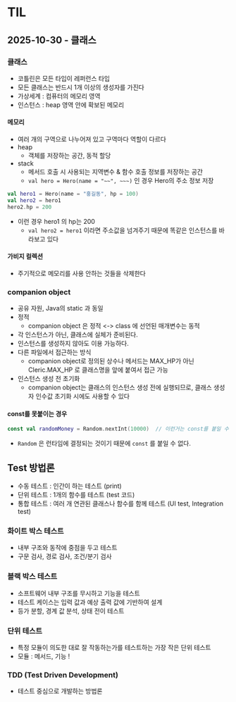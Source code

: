 # TIL

## 2025-10-30 - 클래스

### 클래스

- 코틀린은 모든 타입이 레퍼런스 타입
- 모든 클래스는 반드시 1개 이상의 생성자를 가진다
- 가상세계 : 컴퓨터의 메모리 영역
- 인스턴스 : heap 영역 안에 확보된 메모리

#### 메모리

- 여러 개의 구역으로 나누어져 있고 구역마다 역할이 다르다
- heap
    - 객체를 저장하는 공간, 동적 할당
- stack
    - 메서드 호출 시 사용되는 지역변수 & 함수 호출 정보를 저장하는 공간
    - `val hero = Hero(name = "~~", ~~~)` 인 경우 Hero의 주소 정보 저장

```kotlin
val hero1 = Hero(name = "홍길동", hp = 100)
val hero2 = hero1
hero2.hp = 200
```

- 이런 경우 hero1 의 hp는 200
    - `val hero2 = hero1` 이라면 주소값을 넘겨주기 때문에 똑같은 인스턴스를 바라보고 있다

#### 가비지 컬렉션

- 주기적으로 메모리를 사용 안하는 것들을 삭제한다

### companion object

- 공유 자원, Java의 static 과 동일
- 정적
    - companion object 은 정적 <-> class 에 선언된 매개변수는 동적
- 각 인스턴스가 아닌, 클래스에 실체가 준비된다.
- 인스턴스를 생성하지 않아도 이용 가능하다.
- 다른 파일에서 접근하는 방식
    - companion object로 정의된 상수나 메서드는 MAX_HP가 아닌 Cleric.MAX_HP 로 클래스명을 앞에 붙여서 접근 가능
- 인스턴스 생성 전 초기화
    - companion object는 클래스의 인스턴스 생성 전에 실행되므로, 클래스 생성자 인수값 초기화 시에도 사용할 수 있다

#### const를 못붙이는 경우

```kotlin
const val randomMoney = Random.nextInt(10000)  // 이런거는 const를 붙일 수 없음.
```

- `Random` 은 런타임에 결정되는 것이기 때문에 `const` 를 붙일 수 없다.

## Test 방법론

- 수동 테스트 : 인간이 하는 테스트 (print)
- 단위 테스트 : 1개의 함수를 테스트 (test 코드)
- 통합 테스트 : 여러 개 연관된 클래스나 함수를 함께 테스트 (UI test, Integration test)

### 화이트 박스 테스트

- 내부 구조와 동작에 중점을 두고 테스트
- 구문 검사, 경로 검사, 조건/분기 검사

### 블랙 박스 테스트

- 소프트웨어 내부 구조를 무시하고 기능을 테스트
- 테스트 케이스는 입력 값과 예상 출력 값에 기반하여 설계
- 등가 분할, 경계 값 분석, 상태 전이 테스트

### 단위 테스트

- 특정 모듈이 의도한 대로 잘 작동하는가를 테스트하는 가장 작은 단위 테스트
- 모듈 : 메서드, 기능 !

### TDD (Test Driven Development)

- 테스트 중심으로 개발하는 방법론